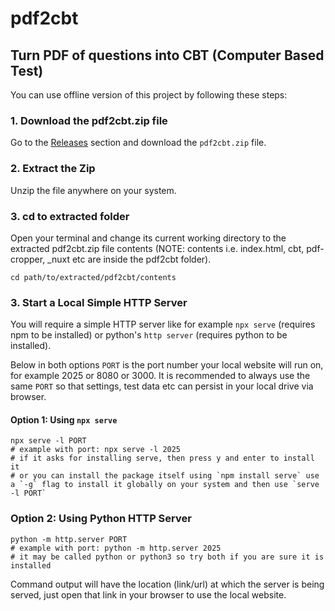 # pdf2cbt
## Turn PDF of questions into CBT (Computer Based Test)

You can use offline version of this project by following these steps:

### 1. Download the pdf2cbt.zip file
Go to the [Releases](https://github.com/TheMoonVyy/pdf2cbt/releases/latest) section and download the `pdf2cbt.zip` file.

### 2. Extract the Zip
Unzip the file anywhere on your system.

### 3. cd to extracted folder
Open your terminal and change its current working directory to the extracted pdf2cbt.zip file contents (NOTE: contents i.e. index.html, cbt, pdf-cropper, \_nuxt etc  are inside the pdf2cbt folder).
```shell
cd path/to/extracted/pdf2cbt/contents
```
### 3. Start a Local Simple HTTP Server
You will require a simple HTTP server like for example `npx serve` (requires npm to be installed) or python's `http server` (requires python to be installed).

Below in both options `PORT` is the port number your local website will run on, for example 2025 or 8080 or 3000.
It is recommended to always use the same `PORT` so that settings, test data etc can persist in your local drive via browser.

#### Option 1: Using `npx serve`
```shell
npx serve -l PORT
# example with port: npx serve -l 2025
# if it asks for installing serve, then press y and enter to install it
# or you can install the package itself using `npm install serve` use a `-g` flag to install it globally on your system and then use `serve -l PORT`
```

### Option 2: Using Python HTTP Server
```shell
python -m http.server PORT
# example with port: python -m http.server 2025
# it may be called python or python3 so try both if you are sure it is installed
```

Command output will have the location (link/url) at which the server is being served, just open that link in your browser to use the local website.
